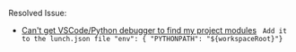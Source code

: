 Resolved Issue:

- [Can't get VSCode/Python debugger to find my project modules](https://stackoverflow.com/questions/53290328/cant-get-vscode-python-debugger-to-find-my-project-modules) ``` Add it to the lunch.json file "env": { "PYTHONPATH": "${workspaceRoot}"}```
